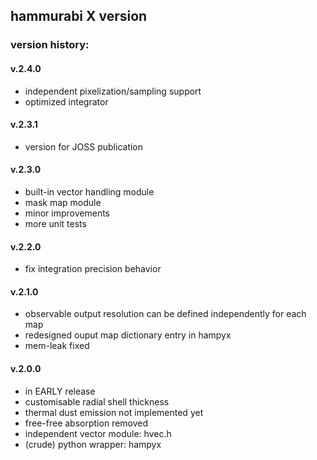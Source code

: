 ## hammurabi X version

### version history:

#### v.2.4.0
- independent pixelization/sampling support
- optimized integrator

#### v.2.3.1
- version for JOSS publication

#### v.2.3.0
- built-in vector handling module
- mask map module
- minor improvements
- more unit tests

#### v.2.2.0
- fix integration precision behavior

#### v.2.1.0
- observable output resolution can be defined independently for each map
- redesigned ouput map dictionary entry in hampyx
- mem-leak fixed

#### v.2.0.0
- in EARLY release
- customisable radial shell thickness
- thermal dust emission not implemented yet
- free-free absorption removed
- independent vector module: hvec.h
- (crude) python wrapper: hampyx
